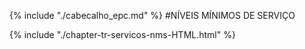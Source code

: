 {% include "./cabecalho_epc.md" %}
#NÍVEIS MÍNIMOS DE SERVIÇO  

{% include "./chapter-tr-servicos-nms-HTML.html" %}


